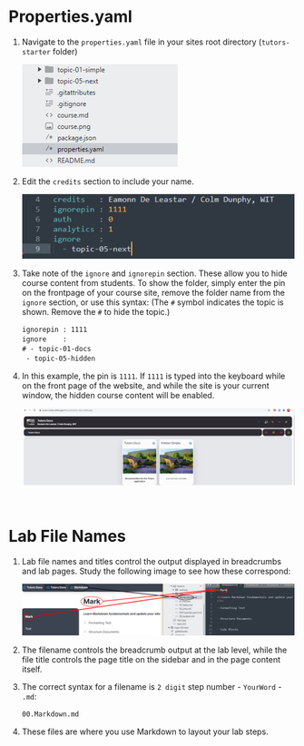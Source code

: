 # Properties.yaml

1. Navigate to the `properties.yaml` file in your sites root directory (`tutors-starter` folder)

    ![Properties](img/properties.png)

2. Edit the `credits` section to include your name.

    ![Credits](img/filecontent.png)

3. Take note of the `ignore` and `ignorepin` section. These allow you to hide course content from students. To show the folder, simply enter the pin on the frontpage of your course site, remove the folder name from the `ignore` section, or use this syntax: (The `#` symbol indicates the topic is shown. Remove the `#` to hide the topic.)

    ~~~html
    ignorepin : 1111
    ignore    : 
    # - topic-01-docs
     - topic-05-hidden
    ~~~ 

4. In this example, the pin is `1111`. If `1111` is typed into the keyboard while on the front page of the website, and while the site is your current window, the hidden course content will be enabled.

    ![Show Hidden](img/hiddenshown.png)
    

<br />

# Lab File Names

1. Lab file names and titles control the output displayed in breadcrumbs and lab pages. Study the following image to see how these correspond:

    ![Comparison](img/compare.png)

2. The filename controls the breadcrumb output at the lab level, while the file title controls the page title on the sidebar and in the page content itself.         

3. The correct syntax for a filename is `2 digit` step number - `YourWord` - `.md`:

    ~~~html
    00.Markdown.md
    ~~~ 

4. These files are where you use Markdown to layout your lab steps.    
